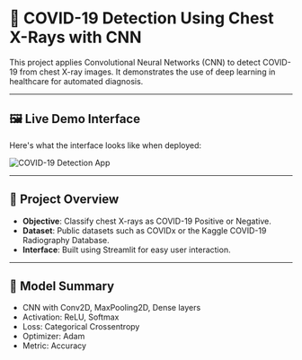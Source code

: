# 🦠 COVID-19 Detection Using Chest X-Rays with CNN

This project applies Convolutional Neural Networks (CNN) to detect COVID-19 from chest X-ray images. It demonstrates the use of deep learning in healthcare for automated diagnosis.

---

## 🖼️ Live Demo Interface

Here's what the interface looks like when deployed:

![COVID-19 Detection App](./e2bc79e4-89e4-4414-8252-aff462539a43.png)

---

## 📌 Project Overview

- **Objective**: Classify chest X-rays as COVID-19 Positive or Negative.
- **Dataset**: Public datasets such as COVIDx or the Kaggle COVID-19 Radiography Database.
- **Interface**: Built using Streamlit for easy user interaction.

---

## 🧠 Model Summary

- CNN with Conv2D, MaxPooling2D, Dense layers
- Activation: ReLU, Softmax
- Loss: Categorical Crossentropy
- Optimizer: Adam
- Metric: Accuracy


